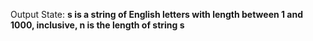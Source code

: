Output State: **s is a string of English letters with length between 1 and 1000, inclusive, n is the length of string s**